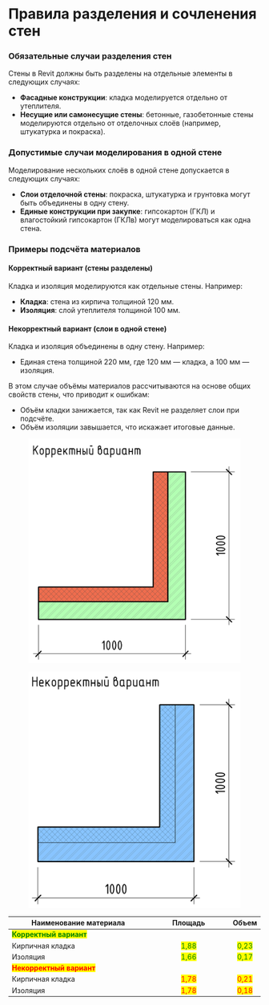 # Правила разделения и сочленения стен

### Обязательные случаи разделения стен

Стены в Revit должны быть разделены на отдельные элементы в следующих случаях:

* **Фасадные конструкции**: кладка моделируется отдельно от утеплителя.
* **Несущие или самонесущие стены**: бетонные, газобетонные стены моделируются отдельно от отделочных слоёв (например, штукатурка и покраска).

### Допустимые случаи моделирования в одной стене

Моделирование нескольких слоёв в одной стене допускается в следующих случаях:

* **Слои отделочной стены**: покраска, штукатурка и грунтовка могут быть объединены в одну стену.
* **Единые конструкции при закупке**: гипсокартон (ГКЛ) и влагостойкий гипсокартон (ГКЛв) могут моделироваться как одна стена.

### Примеры подсчёта материалов

#### Корректный вариант (стены разделены)

Кладка и изоляция моделируются как отдельные стены. Например:

* **Кладка**: стена из кирпича толщиной 120 мм.
* **Изоляция**: слой утеплителя толщиной 100 мм.

#### Некорректный вариант (слои в одной стене)

Кладка и изоляция объединены в одну стену. Например:

* Единая стена толщиной 220 мм, где 120 мм — кладка, а 100 мм — изоляция.

В этом случае объёмы материалов рассчитываются на основе общих свойств стены, что приводит к ошибкам:

* Объём кладки занижается, так как Revit не разделяет слои при подсчёте.
* Объём изоляции завышается, что искажает итоговые данные.

<div><figure><img src="../../.gitbook/assets/image (26).png" alt=""><figcaption></figcaption></figure> <figure><img src="../../.gitbook/assets/image (27).png" alt=""><figcaption></figcaption></figure></div>

<table><thead><tr><th width="363.42840576171875">Наименование материала</th><th width="199.7139892578125" align="center">Площадь</th><th align="center">Объем</th></tr></thead><tbody><tr><td><mark style="color:green;"><strong>Корректный вариант</strong></mark></td><td align="center"> </td><td align="center"> </td></tr><tr><td>Кирпичная кладка</td><td align="center"><mark style="color:green;">1,88</mark></td><td align="center"><mark style="color:green;">0,23</mark></td></tr><tr><td>Изоляция</td><td align="center"><mark style="color:green;">1,66</mark></td><td align="center"><mark style="color:green;">0,17</mark></td></tr><tr><td><mark style="color:red;"><strong>Некорректный вариант</strong></mark></td><td align="center"> </td><td align="center"> </td></tr><tr><td>Кирпичная кладка</td><td align="center"><mark style="color:red;">1,78</mark></td><td align="center"><mark style="color:red;">0,21</mark></td></tr><tr><td>Изоляция</td><td align="center"><mark style="color:red;">1,78</mark></td><td align="center"><mark style="color:red;">0,18</mark></td></tr></tbody></table>

